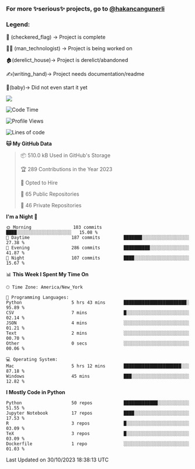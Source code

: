 ### For more ✨serious✨ projects, go to [@hakancangunerli](https://github.com/hakancangunerli)


### Legend:


🏁 (checkered_flag) -> Project is complete

👨‍💻 (man_technologist)   -> Project is being worked on

🏚️(derelict_house)-> Project is derelict/abandoned

✍️(writing_hand)-> Project needs documentation/readme

👶(baby)-> Did not even start it yet

![](https://github-readme-stats.vercel.app/api/top-langs/?username=hakancangunerli&layout=compact&hide=tex,html,shell,CSS,Ruby,Makefile,EmberScript,MATLAB,C&langs_count=6&exclude_repo=2015-csharp,gt_code,gsu_code,uga_code,uga_robotics)

<!--START_SECTION:waka-->
![Code Time](http://img.shields.io/badge/Code%20Time-572%20hrs%2010%20mins-blue)

![Profile Views](http://img.shields.io/badge/Profile%20Views-1-blue)

![Lines of code](https://img.shields.io/badge/From%20Hello%20World%20I%27ve%20Written-3.1%20million%20lines%20of%20code-blue)

**🐱 My GitHub Data** 

> 📦 510.0 kB Used in GitHub's Storage 
 > 
> 🏆 289 Contributions in the Year 2023
 > 
> 💼 Opted to Hire
 > 
> 📜 65 Public Repositories 
 > 
> 🔑 46 Private Repositories 
 > 
**I'm a Night 🦉** 

```text
🌞 Morning                103 commits         ████░░░░░░░░░░░░░░░░░░░░░   15.08 % 
🌆 Daytime                187 commits         ███████░░░░░░░░░░░░░░░░░░   27.38 % 
🌃 Evening                286 commits         ██████████░░░░░░░░░░░░░░░   41.87 % 
🌙 Night                  107 commits         ████░░░░░░░░░░░░░░░░░░░░░   15.67 % 
```


📊 **This Week I Spent My Time On** 

```text
🕑︎ Time Zone: America/New_York

💬 Programming Languages: 
Python                   5 hrs 43 mins       ████████████████████████░   95.89 % 
CSV                      7 mins              █░░░░░░░░░░░░░░░░░░░░░░░░   02.14 % 
JSON                     4 mins              ░░░░░░░░░░░░░░░░░░░░░░░░░   01.21 % 
Text                     2 mins              ░░░░░░░░░░░░░░░░░░░░░░░░░   00.70 % 
Other                    0 secs              ░░░░░░░░░░░░░░░░░░░░░░░░░   00.06 % 

💻 Operating System: 
Mac                      5 hrs 12 mins       ██████████████████████░░░   87.18 % 
Windows                  45 mins             ███░░░░░░░░░░░░░░░░░░░░░░   12.82 % 
```

**I Mostly Code in Python** 

```text
Python                   50 repos            █████████████░░░░░░░░░░░░   51.55 % 
Jupyter Notebook         17 repos            ████░░░░░░░░░░░░░░░░░░░░░   17.53 % 
R                        3 repos             █░░░░░░░░░░░░░░░░░░░░░░░░   03.09 % 
TeX                      3 repos             █░░░░░░░░░░░░░░░░░░░░░░░░   03.09 % 
Dockerfile               1 repo              ░░░░░░░░░░░░░░░░░░░░░░░░░   01.03 % 
```




 Last Updated on 30/10/2023 18:38:13 UTC
<!--END_SECTION:waka-->


